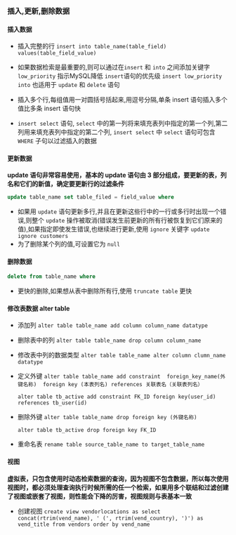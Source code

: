 ### 插入,更新,删除数据

#### 插入数据

* 插入完整的行 `insert into table_name(table_field) values(table_field_value)`
* 如果数据检索是最重要的,则可以通过在`insert` 和 `into` 之间添加关键字 `low_priority` 指示MySQL降低 `insert`语句的优先级 `insert low_priority into` 也适用于 `update` 和 `delete` 语句

* 插入多个行,每组值用一对圆括号括起来,用逗号分隔,单条 insert 语句插入多个值比多条 insert 语句快

* `insert select`  语句, `select` 中的第一列将来填充表列中指定的第一个列,第二列用来填充表列中指定的第二个列, `insert select` 中 `select` 语句可包含 `WHERE` 子句以过滤插入的数据

#### 更新数据

**update 语句非常容易使用，基本的 update 语句由 3 部分组成，要更新的表，列名和它们的新值，确定要更新行的过滤条件**

```sql
update table_name set table_filed = field_value where 
```

* 如果用 `update` 语句更新多行,并且在更新这些行中的一行或多行时出现一个错误,则整个 `update` 操作被取消(错误发生前更新的所有行被恢复到它们原来的值),如果指定即使发生错误,也继续进行更新,使用 `ignore` 关键字 `update ignore customers`
* 为了删除某个列的值,可设置它为 `null` 

#### 删除数据

```sql
delete from table_name where
```

* 更快的删除,如果想从表中删除所有行,使用 `truncate table` 更快

#### 修改表数据 alter table

* 添加列 `alter table table_name add column column_name datatype`

* 删除表中的列 `alter table table_name drop column column_name`

* 修改表中列的数据类型 `alter table table_name alter column clumn_name datatype`

* 定义外键 `alter table table_name add constraint  foreign_key_name(外键名称)  foreign key (本表列名) references 关联表名（关联表列名）`

  `alter table tb_active add constraint FK_ID foreign key(user_id) references tb_user(id)`

* 删除外键 `alter table table_name drop foreign key (外键名称)`

  `alter table tb_active drop foreign key FK_ID`

* 重命名表 `rename table source_table_name to target_table_name`

#### 视图

**虚拟表，只包含使用时动态检索数据的查询，因为视图不包含数据，所以每次使用视图时，都必须处理查询执行时候所需的任一个检索，如果用多个联结和过滤创建了视图或嵌套了视图，则性能会下降的厉害，视图规则与表基本一致**

* 创建视图 `create view vendorlocations as select concat(rtrim(vend_name), ' (', rtrim(vend_country), ')') as vend_title from vendors order by vend_name`

  
